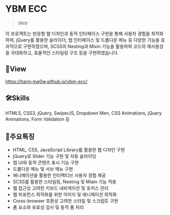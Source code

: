 # **YBM ECC**
>*Web*


이 프로젝트는 반응형 웹 디자인과 동적 인터페이스 구현을 통해 사용자 경험을 최적화하며, jQuery를 활용한 슬라이더, 탭 인터페이스 및 드롭다운 메뉴 등 다양한 기능을 효과적으로 구현하였으며, SCSS의 Nesting과 Mixin 기능을 활용하여 코드의 재사용성을 극대화하고, 효율적인 스타일링 구조 등을 구현하였습니다. 

## 📑View
https://harin-kw0w.github.io/ybm-ecc/

## 🛠Skills
HTML5, CSS3, jQuery, SwiperJS, Dropdown Men, CSS Animations, jQuery Animations, Form Validation 등 

## 📣주요특징
* HTML, CSS, JavaScript Library를 활용한 웹 디자인 구현
* jQuery로 Slider 기능 구현 및 자동 슬라이딩
* 탭 UI와 동적 콘텐츠 표시 기능 구현
* 드롭다운 메뉴 및 서브 메뉴 구현
* 애니메이션을 활용한 인터랙티브 사용자 경험 제공
* SCSS를 활용한 스타일링, Nesting 및 Miain 기능 적용
* 웹 접근성 고려한 키보드 내비게이션 및 포커스 관리
* 웹 퍼포먼스 최적화를 위한 이미지 및 애니메이션 최적화
* Cross-browser 호환성 고려한 스타일 및 스크립트 구현
* 폼 요소와 유효성 검사 및 동적 폼 처리

